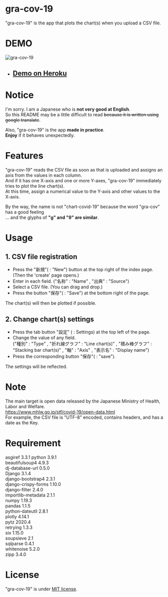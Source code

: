 # gra-cov-19
"gra-cov-19" is the app that plots the chart(s) when you upload a CSV file.

# DEMO
![gra-cov-19](https://user-images.githubusercontent.com/63509152/106367252-8863b200-6384-11eb-8fb0-3c1ecc7c441c.gif)
- ## [Demo on Heroku](https://graph-covid-19.herokuapp.com/ "gra-cov-19")

# Notice
I'm sorry.  I am a Japanese who is **not very good at English**.  
So this README may be a little difficult to read ~~because it is written using google translate~~.

Also, "gra-cov-19" is the app **made in practice**.  
**Enjoy** if it behaves unexpectedly.

# Features
"gra-cov-19" reads the CSV file as soon as that is uploaded and assigns an axis from the values in each column.  
And if it has one X-axis and one or more Y-axes, "gra-cov-19" immediately tries to plot the line chart(s).  
At this time, assign a numerical value to the Y-axis and other values to the X-axis.

By the way, the name is not "chart-covid-19" because the word "gra-cov" has a good feeling  
... and the glyphs of **"g" and "9" are similar**.

# Usage
## 1. CSV file registration
- Press the "新規"( : "New") button at the top right of the index page. (Then the 'create' page opens.)
- Enter in each field. ("名称" : "Name" , "出典" : "Source")
- Select a CSV file. (You can drag and drop.)
- Press the button "保存"( : "Save") at the bottom right of the page.

The chart(s) will then be plotted if possible. 
## 2. Change chart(s) settings
- Press the tab button "設定" ( : Settings) at the top left of the page.
- Change the value of any field.  
("種別" : "Type" , "折れ線グラフ" : "Line chart(s)" , "積み棒グラフ" : "Stacking bar chart(s)" , "軸" : "Axis" , "表示名" : "Display name")
- Press the corresponding button "保存"( : "save").

The settings will be reflected.
# Note
The main target is open data released by the Japanese Ministry of Health, Labor and Welfare.  
https://www.mhlw.go.jp/stf/covid-19/open-data.html  
For example, the CSV file is "UTF-8" encoded, contains headers, and has a date as the Key.

# Requirement
asgiref 3.3.1
python 3.9.1  
beautifulsoup4 4.9.3  
dj-database-url 0.5.0  
Django 3.1.4  
django-bootstrap4 2.3.1  
django-crispy-forms 1.10.0  
django-filter 2.4.0  
importlib-metadata 2.1.1  
numpy 1.19.3  
pandas 1.1.5  
python-dateutil 2.8.1  
plotly 4.14.1  
pytz 2020.4  
retrying 1.3.3  
six 1.15.0  
soupsieve 2.1  
sqlparse 0.4.1  
whitenoise 5.2.0  
zipp 3.4.0

# License
"gra-cov-19" is under [MIT license](https://en.wikipedia.org/wiki/MIT_License).
